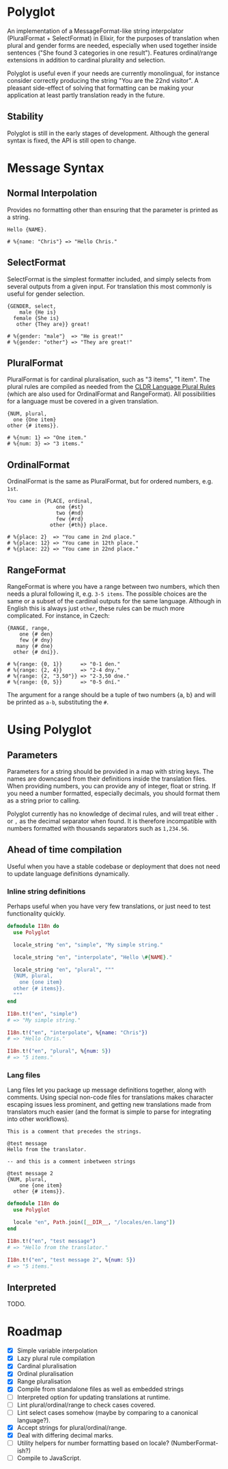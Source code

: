 # Polyglot

An implementation of a MessageFormat-like string interpolator (PluralFormat + SelectFormat) in Elixir, for the purposes of translation when plural and gender forms are needed, especially when used together inside sentences ("She found 3 categories in one result"). Features ordinal/range extensions in addition to cardinal plurality and selection.

Polyglot is useful even if your needs are currently monolingual, for instance consider correctly producing the string "You are the 22nd visitor". A pleasant side-effect of solving that formatting can be making your application at least partly translation ready in the future.

## Stability

Polyglot is still in the early stages of development. Although the general syntax is fixed, the API is still open to change.

# Message Syntax

## Normal Interpolation

Provides no formatting other than ensuring that the parameter is printed as a string.

```
Hello {NAME}.

# %{name: "Chris"} => "Hello Chris."
```

## SelectFormat

SelectFormat is the simplest formatter included, and simply selects from several outputs from a given input. For translation this most commonly is useful for gender selection.

```
{GENDER, select,
    male {He is}
  female {She is}
   other {They are}} great!

# %{gender: "male"}  => "He is great!"
# %{gender: "other"} => "They are great!"
```

## PluralFormat

PluralFormat is for cardinal pluralisation, such as "3 items", "1 item". The plural rules are compiled as needed from the [CLDR Language Plural Rules](http://www.unicode.org/cldr/charts/26/supplemental/language_plural_rules.html) (which are also used for OrdinalFormat and RangeFormat). All possibilities for a language must be covered in a given translation.

```
{NUM, plural,
  one {One item}
other {# items}}.

# %{num: 1} => "One item."
# %{num: 3} => "3 items."
```

## OrdinalFormat

OrdinalFormat is the same as PluralFormat, but for ordered numbers, e.g. `1st`.

```
You came in {PLACE, ordinal,
                one {#st}
                two {#nd}
                few {#rd}
              other {#th}} place.

# %{place: 2}  => "You came in 2nd place."
# %{place: 12} => "You came in 12th place."
# %{place: 22} => "You came in 22nd place."
```

## RangeFormat

RangeFormat is where you have a range between two numbers, which then needs a plural following it, e.g. `3-5 items`. The possible choices are the same or a subset of the cardinal outputs for the same language. Although in English this is always just `other`, these rules can be much more complicated. For instance, in Czech:

```
{RANGE, range,
    one {# den}
    few {# dny}
   many {# dne}
  other {# dní}}.

# %{range: {0, 1}}      => "0-1 den."
# %{range: {2, 4}}      => "2-4 dny."
# %{range: {2, "3,50"}} => "2-3,50 dne."
# %{range: {0, 5}}      => "0-5 dní."
```

The argument for a range should be a tuple of two numbers {a, b} and will be printed as `a-b`, substituting the `#`.

# Using Polyglot

## Parameters

Parameters for a string should be provided in a map with string keys. The names are downcased from their definitions inside the translation files. When providing numbers, you can provide any of integer, float or string. If you need a number formatted, especially decimals, you should format them as a string prior to calling.

Polyglot currently has no knowledge of decimal rules, and will treat either `.` or `,` as the decimal separator when found. It is therefore incompatible with numbers formatted with thousands separators such as `1,234.56`.

## Ahead of time compilation

Useful when you have a stable codebase or deployment that does not need to update language definitions dynamically.

### Inline string definitions

Perhaps useful when you have very few translations, or just need to test functionality quickly.

```elixir
defmodule I18n do
  use Polyglot

  locale_string "en", "simple", "My simple string."

  locale_string "en", "interpolate", "Hello \#{NAME}."

  locale_string "en", "plural", """
  {NUM, plural,
    one {one item}
  other {# items}}.
  """
end

I18n.t!("en", "simple")
# => "My simple string."

I18n.t!("en", "interpolate", %{name: "Chris"})
# => "Hello Chris."

I18n.t!("en", "plural", %{num: 5})
# => "5 items."
```

### Lang files

Lang files let you package up message definitions together, along with comments. Using special non-code files for translations makes character escaping issues less prominent, and getting new translations made from translators much easier (and the format is simple to parse for integrating into other workflows).

```
This is a comment that precedes the strings.

@test message
Hello from the translator.

-- and this is a comment inbetween strings

@test message 2
{NUM, plural,
    one {one item}
  other {# items}}.
```

```elixir
defmodule I18n do
  use Polyglot

  locale "en", Path.join([__DIR__, "/locales/en.lang"])
end

I18n.t!("en", "test message")
# => "Hello from the translator."

I18n.t!("en", "test message 2", %{num: 5})
# => "5 items."
```

## Interpreted

TODO.

# Roadmap

- [x] Simple variable interpolation
- [x] Lazy plural rule compilation
- [x] Cardinal pluralisation
- [x] Ordinal pluralisation
- [x] Range pluralisation
- [x] Compile from standalone files as well as embedded strings
- [ ] Interpreted option for updating translations at runtime.
- [ ] Lint plural/ordinal/range to check cases covered.
- [ ] Lint select cases somehow (maybe by comparing to a canonical language?).
- [x] Accept strings for plural/ordinal/range.
- [x] Deal with differing decimal marks.
- [ ] Utility helpers for number formatting based on locale? (NumberFormat-ish?)
- [ ] Compile to JavaScript.
